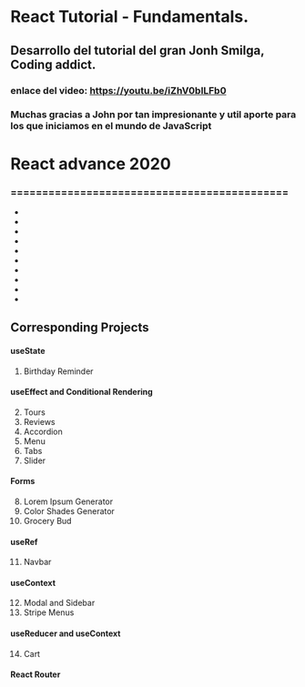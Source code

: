 # React Tutorial - Fundamentals.

## Desarrollo del tutorial del gran Jonh Smilga, Coding addict.

### enlace del video: https://youtu.be/iZhV0bILFb0

### Muchas gracias a John por tan impresionante y util aporte para los que iniciamos en el mundo de JavaScript

# React advance 2020

### ============================================

-
-
-
-
-
-
-
-
-
-



## Corresponding Projects

#### useState

1. Birthday Reminder

#### useEffect and Conditional Rendering

2. Tours
3. Reviews
4. Accordion
5. Menu
6. Tabs
7. Slider

#### Forms

8. Lorem Ipsum Generator
9. Color Shades Generator
10. Grocery Bud

#### useRef

11. Navbar

#### useContext

12. Modal and Sidebar
13. Stripe Menus

#### useReducer and useContext

14. Cart

#### React Router
